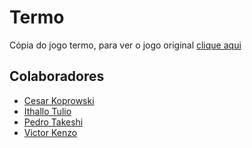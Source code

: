 # Termo
Cópia do jogo termo, para ver o jogo original [clique aqui](https://term.ooo/)

## Colaboradores

- [Cesar Koprowski](https://github.com/cesarpkoprowski)
- [Ithallo Tulio](https://github.com/ithallotulio)
- [Pedro Takeshi](https://github.com/liltaksss)
- [Victor Kenzo](https://github.com/2StaiNN2)
